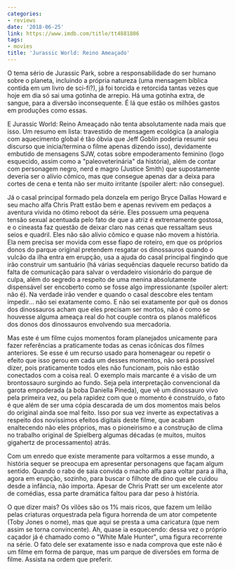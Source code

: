 ```yaml
---
categories:
- reviews
date: '2018-06-25'
link: https://www.imdb.com/title/tt4881806
tags:
- movies
title: 'Jurassic World: Reino Ameaçado'
---
```


O tema sério de Jurassic Park, sobre a responsabilidade do ser humano sobre o planeta, incluindo a própria natureza (uma mensagem bíblica contida em um livro de sci-fi?), já foi torcida e retorcida tantas vezes que hoje em dia só sai uma gotinha de arrepio. Há uma gotinha extra, de sangue, para a diversão inconsequente. É lá que estão os milhões gastos em produções como essas.

E Jurassic World: Reino Ameaçado não tenta absolutamente nada mais que isso. Um resumo em lista: travestido de mensagem ecológica (a analogia com aquecimento global é tão óbvia que Jeff Goblin poderia resumir seu discurso que inicia/termina o filme apenas dizendo isso), devidamente embutido de mensagens SJW, cotas sobre empoderamento feminino (logo esquecido, assim como a "paleoveterinária" da história), além de contar com personagem negro, nerd e magro (Justice Smith) que supostamente deveria ser o alívio cômico, mas que consegue apenas dar a deixa para cortes de cena e tenta não ser muito irritante (spoiler alert: não consegue).

Já o casal principal formado pela donzela em perigo Bryce Dallas Howard e seu macho alfa Chris Pratt estão bem e apenas revivem em pedaços a aventura vivida no ótimo reboot da série. Eles possuem uma pequena tensão sexual acentuada pelo fato de que a atriz é extremamente gostosa, e o cineasta faz questão de deixar claro nas cenas que ressaltam seus seios e quadril. Eles não são alívio cômico e quase não movem a história. Ela nem precisa ser movida com esse fiapo de roteiro, em que os próprios donos do parque original pretendem resgatar os dinossauros quando o vulcão da ilha entra em erupção, usa a ajuda do casal principal fingindo que irão construir um santuário (há várias sequências daquele recurso batido da falta de comunicação para salvar o verdadeiro visionário do parque de culpa, além do segredo a respeito de uma menina absolutamente dispensável ser encoberto como se fosse algo impressionante (spoiler alert: não é). Na verdade irão vender e quando o casal descobre eles tentam impedir... não sei exatamente como. E não sei exatamente por quê os donos dos dinossauros acham que eles precisam ser mortos, não é como se houvesse alguma ameaça real do hot couple contra os planos maléficos dos donos dos dinossauros envolvendo sua mercadoria.

Mas este é um filme cujos momentos foram planejados unicamente para fazer referências a praticamente todas as cenas icônicas dos filmes anteriores. Se esse é um recurso usado para homenagear ou repetir o efeito que isso gerou em cada um desses momentos, não será possível dizer, pois praticamente todos eles não funcionam, pois não estão conectados com a coisa real. O exemplo mais marcante é a visão de um brontossauro surgindo ao fundo. Seja pela interpretação convencional da garota empoderada (a boba Daniella Pineda), que vê um dinossauro vivo pela primeira vez, ou pela rapidez com que o momento é construído, o fato é que além de ser uma cópia descarada de um dos momentos mais belos do original ainda soe mal feito. Isso por sua vez inverte as expectativas a respeito dos novíssimos efeitos digitais deste filme, que acabam enaltecendo não eles próprios, mas o pioneirismo e a construção de clima no trabalho original de Spielberg algumas décadas (e muitos, muitos gigahertz de processamento) atrás.

Com um enredo que existe meramente para voltarmos a esse mundo, a história sequer se preocupa em apresentar personagens que façam algum sentido. Quando o rabo de saia convida o macho alfa para voltar para a ilha, agora em erupção, sozinho, para buscar o filhote de dino que ele cuidou desde a infância, não importa. Apesar de Chris Pratt ser um excelente ator de comédias, essa parte dramática faltou para dar peso à história.

O que dizer mais? Os vilões são os 1% mais ricos, que fazem um leilão pelas criaturas orquestrada pela figura horrenda de um ator competente (Toby Jones o nome), mas que aqui se presta a uma caricatura (que nem assim se torna convincente). Ah, quase ia esquecendo: dessa vez o próprio caçador já é chamado como o "White Male Hunter", uma figura recorrente na série. O fato dele ser exatamente isso e nada comprova que este não é um filme em forma de parque, mas um parque de diversões em forma de filme. Assista na ordem que preferir.